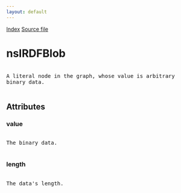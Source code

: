 ```yaml
---
layout: default
---
```

<div id='links'><a href="../index.html">Index</a>
<a href="http://dxr.mozilla.org/mozilla-central/source/rdf/base/nsIRDFLiteral.idl">Source file</a>
</div>

# nsIRDFBlob #
<pre>  
A literal node in the graph, whose value is arbitrary  
binary data.  
  
</pre>
## Attributes ##

### value ###
<pre>  
The binary data.  
  
</pre>
### length ###
<pre>  
The data's length.  
  
</pre>